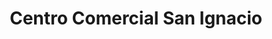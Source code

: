 ---
title: "Centro Comercial San Ignacio"
url: /mexico/centro-comercial-san-ignacio/
shop: Einkaufszentrum
---